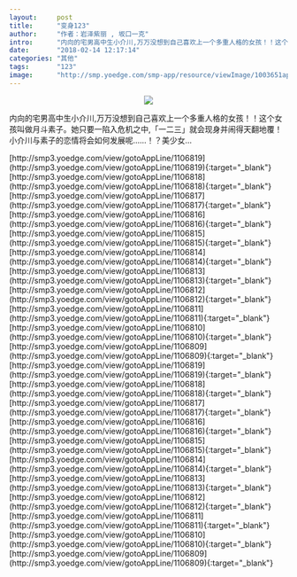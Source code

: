 ```yaml
---
layout:     post
title:      "变身123"
author:     "作者：岩泽紫丽 , 坂口一克"
intro:      "内向的宅男高中生小介川,万万没想到自己喜欢上一个多重人格的女孩！！这个女孩叫做月斗素子。她只要一陷入危机之中,「一二三」就会现身并闹得天翻地覆！小介川与素子的恋情将会如何发展呢……！？美少女…"
date:       "2018-02-14 12:17:14"
categories: "其他"
tags:       "123"
image:      "http://smp.yoedge.com/smp-app/resource/viewImage/1003651appline.png"
---
```

<div style="text-align: center">
<p><img src="http://smp.yoedge.com/smp-app/resource/viewImage/1003651appline.png"/></p>
</div>
<p class="post-meta">
<span>内向的宅男高中生小介川,万万没想到自己喜欢上一个多重人格的女孩！！这个女孩叫做月斗素子。她只要一陷入危机之中,「一二三」就会现身并闹得天翻地覆！小介川与素子的恋情将会如何发展呢……！？美少女…</span>
</p>
[http://smp3.yoedge.com/view/gotoAppLine/1106819](http://smp3.yoedge.com/view/gotoAppLine/1106819){:target="_blank"}
[http://smp3.yoedge.com/view/gotoAppLine/1106818](http://smp3.yoedge.com/view/gotoAppLine/1106818){:target="_blank"}
[http://smp3.yoedge.com/view/gotoAppLine/1106817](http://smp3.yoedge.com/view/gotoAppLine/1106817){:target="_blank"}
[http://smp3.yoedge.com/view/gotoAppLine/1106816](http://smp3.yoedge.com/view/gotoAppLine/1106816){:target="_blank"}
[http://smp3.yoedge.com/view/gotoAppLine/1106815](http://smp3.yoedge.com/view/gotoAppLine/1106815){:target="_blank"}
[http://smp3.yoedge.com/view/gotoAppLine/1106814](http://smp3.yoedge.com/view/gotoAppLine/1106814){:target="_blank"}
[http://smp3.yoedge.com/view/gotoAppLine/1106813](http://smp3.yoedge.com/view/gotoAppLine/1106813){:target="_blank"}
[http://smp3.yoedge.com/view/gotoAppLine/1106812](http://smp3.yoedge.com/view/gotoAppLine/1106812){:target="_blank"}
[http://smp3.yoedge.com/view/gotoAppLine/1106811](http://smp3.yoedge.com/view/gotoAppLine/1106811){:target="_blank"}
[http://smp3.yoedge.com/view/gotoAppLine/1106810](http://smp3.yoedge.com/view/gotoAppLine/1106810){:target="_blank"}
[http://smp3.yoedge.com/view/gotoAppLine/1106809](http://smp3.yoedge.com/view/gotoAppLine/1106809){:target="_blank"}
[http://smp3.yoedge.com/view/gotoAppLine/1106819](http://smp3.yoedge.com/view/gotoAppLine/1106819){:target="_blank"}
[http://smp3.yoedge.com/view/gotoAppLine/1106818](http://smp3.yoedge.com/view/gotoAppLine/1106818){:target="_blank"}
[http://smp3.yoedge.com/view/gotoAppLine/1106817](http://smp3.yoedge.com/view/gotoAppLine/1106817){:target="_blank"}
[http://smp3.yoedge.com/view/gotoAppLine/1106816](http://smp3.yoedge.com/view/gotoAppLine/1106816){:target="_blank"}
[http://smp3.yoedge.com/view/gotoAppLine/1106815](http://smp3.yoedge.com/view/gotoAppLine/1106815){:target="_blank"}
[http://smp3.yoedge.com/view/gotoAppLine/1106814](http://smp3.yoedge.com/view/gotoAppLine/1106814){:target="_blank"}
[http://smp3.yoedge.com/view/gotoAppLine/1106813](http://smp3.yoedge.com/view/gotoAppLine/1106813){:target="_blank"}
[http://smp3.yoedge.com/view/gotoAppLine/1106812](http://smp3.yoedge.com/view/gotoAppLine/1106812){:target="_blank"}
[http://smp3.yoedge.com/view/gotoAppLine/1106811](http://smp3.yoedge.com/view/gotoAppLine/1106811){:target="_blank"}
[http://smp3.yoedge.com/view/gotoAppLine/1106810](http://smp3.yoedge.com/view/gotoAppLine/1106810){:target="_blank"}
[http://smp3.yoedge.com/view/gotoAppLine/1106809](http://smp3.yoedge.com/view/gotoAppLine/1106809){:target="_blank"}


